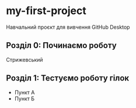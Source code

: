 # my-first-project
Навчальний проєкт для вивчення GitHub Desktop

## Розділ 0: Починаємо роботу

Стрижевський

## Розділ 1: Тестуємо роботу гілок
*   Пункт А
*   Пункт Б
